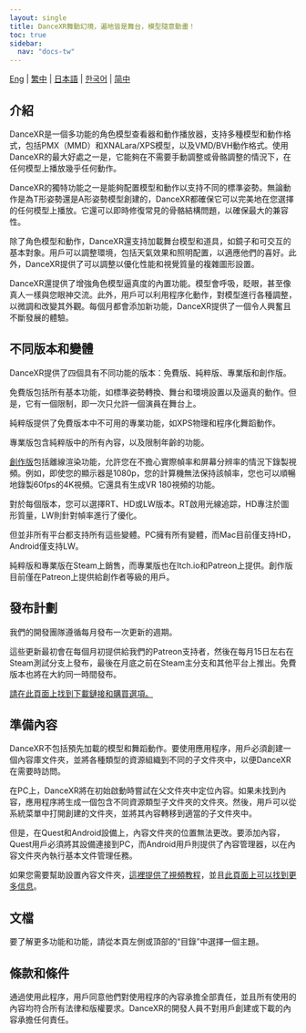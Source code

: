 ```yaml
---
layout: single
title: DanceXR舞動幻境，遍地皆是舞台，模型隨意動畫！
toc: true
sidebar:
  nav: "docs-tw"
---
```

[Eng](/dancexr/index) | [繁中](/tw/dancexr/index) | [日本語](/jp/dancexr/index) | [한국어](/kr/dancexr/index) | [简中](/zh/dancexr/index)

## 介紹

DanceXR是一個多功能的角色模型查看器和動作播放器，支持多種模型和動作格式，包括PMX（MMD）和XNALara/XPS模型，以及VMD/BVH動作格式。使用DanceXR的最大好處之一是，它能夠在不需要手動調整或骨骼調整的情況下，在任何模型上播放幾乎任何動作。

DanceXR的獨特功能之一是能夠配置模型和動作以支持不同的標準姿勢。無論動作是為T形姿勢還是A形姿勢模型創建的，DanceXR都確保它可以完美地在您選擇的任何模型上播放。它還可以即時修復常見的骨骼結構問題，以確保最大的兼容性。

除了角色模型和動作，DanceXR還支持加載舞台模型和道具，如鏡子和可交互的基本對象。用戶可以調整環境，包括天氣效果和照明配置，以適應他們的喜好。此外，DanceXR提供了可以調整以優化性能和視覺質量的複雜圖形設置。

DanceXR還提供了增強角色模型逼真度的內置功能。模型會呼吸，眨眼，甚至像真人一樣與您眼神交流。此外，用戶可以利用程序化動作，對模型進行各種調整，以微調和改變其外觀。每個月都會添加新功能，DanceXR提供了一個令人興奮且不斷發展的體驗。

## 不同版本和變體

DanceXR提供了四個具有不同功能的版本：免費版、純粹版、專業版和創作版。

免費版包括所有基本功能，如標準姿勢轉換、舞台和環境設置以及逼真的動作。但是，它有一個限制，即一次只允許一個演員在舞台上。

純粹版提供了免費版本中不可用的專業功能，如XPS物理和程序化舞蹈動作。

專業版包含純粹版中的所有內容，以及限制年齡的功能。

[創作版](/dancexr/creator.md)包括離線渲染功能，允許您在不擔心實際幀率和屏幕分辨率的情況下錄製視頻。例如，即使您的顯示器是1080p，您的計算機無法保持該幀率，您也可以順暢地錄製60fps的4K視頻。它還具有生成VR 180視頻的功能。

對於每個版本，您可以選擇RT、HD或LW版本。RT啟用光線追踪，HD專注於圖形質量，LW則針對幀率進行了優化。

但並非所有平台都支持所有這些變體。PC擁有所有變體，而Mac目前僅支持HD，Android僅支持LW。

純粹版和專業版在Steam上銷售，而專業版也在Itch.io和Patreon上提供。創作版目前僅在Patreon上提供給創作者等級的用戶。

## 發布計劃

我們的開發團隊遵循每月發布一次更新的週期。

這些更新最初會在每個月初提供給我們的Patreon支持者，然後在每月15日左右在Steam測試分支上發布，最後在月底之前在Steam主分支和其他平台上推出。免費版本也將在大約同一時間發布。

[請在此頁面上找到下載鏈接和購買選項。](/dancexr/download.md)


## 準備內容

DanceXR不包括預先加載的模型和舞蹈動作。要使用應用程序，用戶必須創建一個內容庫文件夾，並將各種類型的資源組織到不同的子文件夾中，以便DanceXR在需要時訪問。

在PC上，DanceXR將在初始啟動時嘗試在父文件夾中定位內容。如果未找到內容，應用程序將生成一個包含不同資源類型子文件夾的文件夾。然後，用戶可以從系統菜單中打開創建的文件夾，並將其內容轉移到適當的子文件夾中。

但是，在Quest和Android設備上，內容文件夾的位置無法更改。要添加內容，Quest用戶必須將其設備連接到PC，而Android用戶則提供了內容管理器，以在內容文件夾內執行基本文件管理任務。

如果您需要幫助設置內容文件夾，[這裡提供了視頻教程](https://www.youtube.com/watch?v=kjzxGEd8SqM&list=PLiOnKm2t3bhLV3HcABEs0xjqgrYcmDQcr&index=3)，並且[此頁面上可以找到更多信息](dancexr/preparecontent.md)。


## 文檔

要了解更多功能和功能，請從本頁左側或頂部的“目錄”中選擇一個主題。


## 條款和條件
通過使用此程序，用戶同意他們對使用程序的內容承擔全部責任，並且所有使用的內容均符合所有法律和版權要求。DanceXR的開發人員不對用戶創建或下載的內容承擔任何責任。